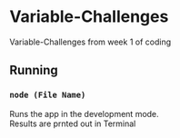# Variable-Challenges
Variable-Challenges from week 1 of coding

## Running

### `node (File Name)`

Runs the app in the development mode.<br>
Results are prnted out in Terminal
